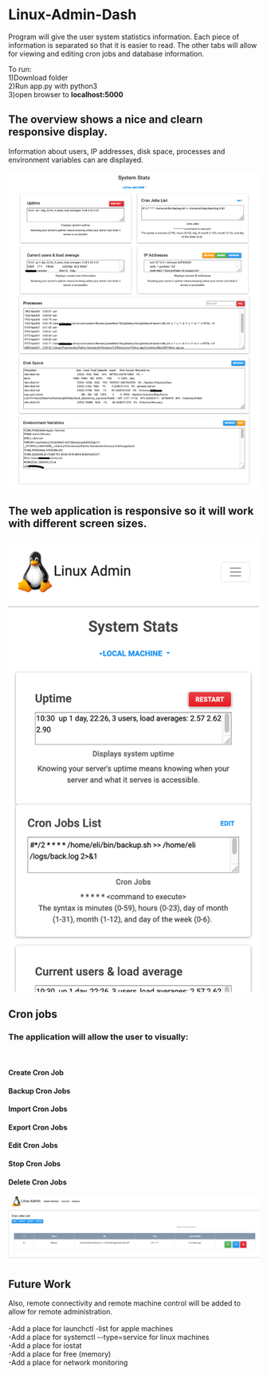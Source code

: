 # Linux-Admin-Dash
<p>
Program will give the user system statistics information. Each piece of information is separated so that it is easier to read.
The other tabs will allow for viewing and editing cron jobs and database information. 
</p>

<p>
To run:
  <br> 1)Download folder
  <br> 2)Run app.py with python3
  <br> 3)open browser to <strong>localhost:5000</strong>
</p>

## The overview shows a nice and clearn responsive display. 
<p>
Information about users, IP addresses, disk space, processes and environment variables can are displayed. 
</p>
<img src="images/screenshot-overview.png">
<br>

## The web application is responsive so it will work with different screen sizes.

<img src="images/screenshot-responsive.png">

## Cron jobs

<p>
    <h3>The application will allow the user to visually:</h3> 	
	<br><h4>Create Cron Job</h4>
	<h4>Backup Cron Jobs</h4>
	<h4>Import Cron Jobs</h4>
	<h4>Export Cron Jobs</h4>
	<h4>Edit Cron Jobs</h4>
	<h4>Stop Cron Jobs</h4>
	<h4>Delete Cron Jobs</h4>

<img src="images/screenshot-cronjobs.png">

</p>


## Future Work

<p> 
Also, remote connectivity and remote machine control will be added to allow for remote administration. 
  <br>
  <br>-Add a place for launchctl -list for apple machines
  <br>-Add a place for systemctl --type=service for linux machines
  <br>-Add a place for iostat
  <br>-Add a place for free (memory)
  <br>-Add a place for network monitoring
  
</p>
